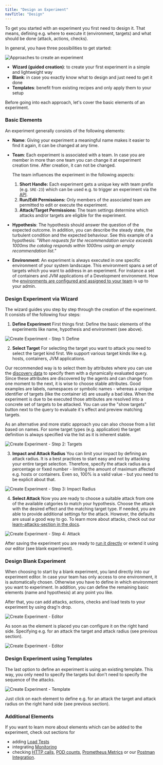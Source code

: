 ```yaml
---
title: "Design an Experiment"
navTitle: "Design"
---
```


To get you started with an experiment you first need to design it.
That means, defining e.g. where to execute it (environment, targets) and what should be done (attack, actions, checks).

In general, you have three possibilities to get started:

![Approaches to create an experiment](create-experiment-approaches.png)

- **Wizard (guided creation)**: to create your first experiment in a simple and lightweight way
- **Blank**: in case you exactly know what to design and just need to get it done
- **Templates**: benefit from existing recipes and only apply them to your setup

Before going into each approach, let's cover the basic elements of an experiment.

### Basic Elements

An experiment generally consists of the following elements:

- **Name**: Giving your experiment a meaningful name makes it easier to find it again, it can be changed at any time.
- **Team**: Each experiment is associated with a team.
  In case you are member in more than one team you can change it at experiment creation time.
  After creation, it can not be changed.

  The team influences the experiment in the following aspects:

  1. **Short Handle:** Each experiment gets a unique key with team prefix (e.g. `SRE-23`) which can be used e.g. to trigger an experiment via the [API](/integrate/10-api).
  2. **Run/Edit Permissions:** Only members of the associated team are permitted to edit or execute the experiment.
  3. **Attack/Target Permissions:** The team settings determine which attacks and/or targets are eligible for the experiment.

- **Hypothesis**: The hypothesis should answer the question of the expected outcome.
  In addition, you can describe the steady state, the turbulent condition and the expected behaviour.
  See this example of a hypothesis:
  _"When requests for the recommendation service exceeds 1000ms the catalog responds within 1000ms using an empty recommendation list."_

- **Environment**: An experiment is always executed in one specific environment of your system landscape.
  This environment spans a set of targets which you want to address in an experiment.
  For instance a set of containers and JVM applications of a Development environment.
  How the [environments are configured and assigned to your team](../../install-configure/50-set-up-environments) is up to your admin.

### Design Experiment via Wizard

The wizard guides you step by step through the creation of the experiment.
It consists of the following four steps:

  1. **Define Experiment**
  First things first: Define the basic elements of the experiments like name, hypothesis and environment (see above).

![Create Experiment - Step 1: Define](create-experiment-step1.png)

2. **Select Target**
   For selecting the target you want to attack you need to select the target kind first.
   We support various target kinds like e.g. hosts, containers, JVM applications.

Our recommended way is to select them by attributes where you can use the [discovery data](../30-discovery) to specify them with a dynamically evaluated query.
Since these attributes are discovered by the agents and can change from one moment to the next, it is wise to choose stable attributes.
Good examples are labels, namespaces or symbolic names - whereas a unique identifier of targets (like the container id) are usually a bad idea.
When the experiment is due to be executed those attributes are resolved into a concrete set of targets to be attacked.
You can use the "show targets" button next to the query to evaluate it's effect and preview matching targets.

As an alternative and more static approach you can also choose from a list based on names.
For some target types (e.g. application) the target definition is always specified via the list as it is inherent stable.

![Create Experiment - Step 2: Targets](create-experiment-step2.png)

3. **Impact and Attack Radius**
   You can limit your impact by defining an attack radius.
   It is a best practices to start easy and not by attacking your entire target selection.
   Therefore, specify the attack radius as a percentage or fixed number - limiting the amount of maximum affected e.g. hosts or containers.
   Even so, 100% is a valid value - but you need to be explicit about that.

![Create Experiment - Step 3: Impact Radius](create-experiment-step3.png)

4. **Select Attack**
   Now you are ready to choose a suitable attack from one of the available catgories to match your hypothesis.
   Choose the attack with the desired effect and the matching target type.
   If needed, you are able to provide additional settings for the attack.
   However, the defaults are usual a good way to go.
   To learn more about attacks, check out our [learn-attacks-section in the docs](../20-attacks).

![Create Experiment - Step 4: Attack](create-experiment-step4.png)

After saving the experiment you are ready to [run it directly](/use/10-experiments/20-run) or extend it using our editor (see blank experiment).

### Design Blank Experiment

When choosing to start by a blank experiment, you land directly into our experiment editor.
In case your team has only access to one environment, it is automatically chosen. Otherwise you have to define in which environment you want to experiment.
In addition, you can define the remaining basic elements (name and hypothesis) at any point you like.

After that, you can add attacks, actions, checks and load tests to your experiment by using drag'n drop.

![Create Experiment - Editor](create-experiment-blank.png)

As soon as the element is placed you can configure it on the right hand side.
Specifying e.g. for an attack the target and attack radius (see previous section).

![Create Experiment - Editor](create-experiment-blank2.png)

### Design Experiment using Templates

The last option to define an experiment is using an existing template.
This way, you only need to specify the targets but don't need to specify the sequence of the attacks.

![Create Experiment - Template](create-experiment-template.png)

Just click on each element to define e.g. for an attack the target and attack radius on the right hand side (see previous section).

### Additional Elements

If you want to learn more about elements which can be added to the experiment, check out sections for

- adding [Load Tests](../../integrate/20-loadtests)
- integrating [Monitoring](../../integrate/30-monitoring)
- checking [HTTP calls](../15-actions/20-http-call), [POD counts](../15-actions/10-pod-count), [Prometheus Metrics](../15-actions/30-prometheus) or our [Postman Integration](../15-actions/40-postman).
